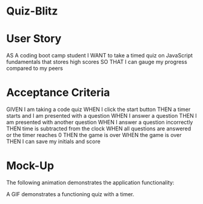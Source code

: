 # Quiz-Blitz

# User Story
AS A coding boot camp student
I WANT to take a timed quiz on JavaScript fundamentals that stores high scores
SO THAT I can gauge my progress compared to my peers

# Acceptance Criteria
GIVEN I am taking a code quiz
WHEN I click the start button
THEN a timer starts and I am presented with a question
WHEN I answer a question
THEN I am presented with another question
WHEN I answer a question incorrectly
THEN time is subtracted from the clock
WHEN all questions are answered or the timer reaches 0
THEN the game is over
WHEN the game is over
THEN I can save my initials and score
# Mock-Up
The following animation demonstrates the application functionality:

A GIF demonstrates a functioning quiz with a timer.
